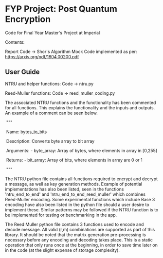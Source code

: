# FYP Project: Post Quantum Encryption
 Code for Final Year Master's Project at Imperial

Contents:

Report Code -> Shor's Algorithm Mock Code implemented as per: https://arxiv.org/pdf/1804.00200.pdf



## User Guide

NTRU and helper functions:       Code -> ntru.py

Reed-Muller functions:               Code -> reed_muller_coding.py

The associated NTRU functions and the functionality has been commented for all functions. This explains the functionality and the inputs and outputs. An example of a comment can be seen below. 



​    """

​    Name:        bytes_to_bits



​    Description: Converts byte array to bit array



​    Arguments:   - byte_array: Array of bytes, where elements in array in [0,255]  



​    Returns:     - bit_array: Array of bits, where elements in array are 0 or 1

​    """

The NTRU python file contains all functions required to encrypt and decrypt a message, as well as key generation methods. Example of potential implementations has also been listed, seen in the functions 'ntru_end_to_end' and 'ntru_end_to_end_reed_muller' which combines Reed-Muller encoding. Some experimental functions which include Base 3 encoding have also been listed in the python file should a user desire to implement these. Similar patterns may be followed if the NTRU function is to be implemented for testing or benchmarking in the app.

The Reed Muller python file contains 3 functions used to encode and decode message. All valid (r,m) combinations are supported as part of this library. It should be noted that the matrix generation pre-processing is necessary before any encoding and decoding takes place. This is a static operation that only runs once at the beginning, in order to save time later on in the code (at the slight expense of storage complexity). 





